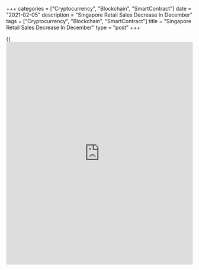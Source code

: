 +++
categories = ["Cryptocurrency", "Blockchain", "SmartContract"]
date = "2021-02-05"
description = "Singapore Retail Sales Decrease In December"
tags = ["Cryptocurrency", "Blockchain", "SmartContract"]
title = "Singapore Retail Sales Decrease In December"
type = "post"
+++

{{<iframe id="large-banner" src="https://www.bounty.group/#slide=27.0" width="100%" height="600" scrolling="no" style="border: 0px solid rgb(216, 221, 230); border-radius: 3px;">}}

Singapore retail sales declined in December, data from the Department of
Statistics showed on Friday.

Retail sales declined 3.6 percent year-on-year in December, following a
1.7 percent fall in November.

Motor vehicle sales rose 3.3 percent annually in December, after a 5.2
percent growth in the previous month.

Excluding motor vehicles, retail sales fell 4.5 percent in December,
following a 2.8 percent decrease in the preceding month.

Sales of cosmetics, toiletries and medical goods declined 35.4 percent
yearly in December and those of food and alcohol decreased 35.0 percent.

Sales of department stores declined 28.7 percent. Sales of wearing
apparels and footwear, and optical goods and books fell by 22.8 percent
and 11.6 percent, respectively.

In December, sales at petrol service stations, watches and jewelry, and
other goods declined.

On a monthly basis, retail sales fell 0.9 percent in December, after a
7.5 percent rise in the prior month.

For comments and feedback [contact](https://www.playgroundfx.com/contact/): editorial@rtt[news](https://www.letsplayfx.com/blog/forex-news-website/).com

[Economic News][1]

 **What parts of the world are seeing the best (and worst) economic
performances lately? Click[here][2] to check out our [Econ Scorecard][2]
and find out! See up-to-the-moment [ranking](https://www.playgroundfx.com/blog/crypto-exchange-ranking/)s for the best and worst
performers in [GDP][3], [unemployment rate][4], [inflation][2] and much
more.**

   1. www.rtt[news](https://www.letsplayfx.com/blog/forex-news-website/).com/Content/EconomicNews.aspx
   2. www.rtt[news](https://www.letsplayfx.com/blog/forex-news-website/).com/economic-scorecard/world-rank/CPI/highest-performance.aspx
   3. www.rtt[news](https://www.letsplayfx.com/blog/forex-news-website/).com/economic-scorecard/world-rank/GDP/highest-performance.aspx
   4. www.rtt[news](https://www.letsplayfx.com/blog/forex-news-website/).com/economic-scorecard/world-rank/unemployment-rate/lowest-performance.aspx